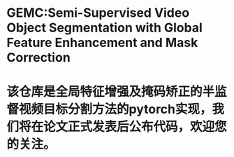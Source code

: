 # GEMC:Semi-Supervised Video Object Segmentation with Global Feature Enhancement and Mask Correction
# 该仓库是全局特征增强及掩码矫正的半监督视频目标分割方法的pytorch实现，我们将在论文正式发表后公布代码，欢迎您的关注。

